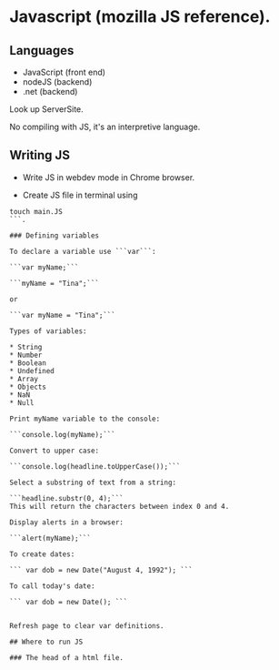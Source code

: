 # Javascript (mozilla JS reference).

## Languages

* JavaScript (front end)
* nodeJS (backend)
* .net (backend)

Look up ServerSite.

No compiling with JS, it's an interpretive language.

## Writing JS

* Write JS in webdev mode in Chrome browser. 

* Create JS file in terminal using
```
touch main.JS
```.

### Defining variables

To declare a variable use ```var```:

```var myName;```

```myName = "Tina";```

or

```var myName = "Tina";```

Types of variables:

* String
* Number
* Boolean
* Undefined
* Array
* Objects
* NaN
* Null

Print myName variable to the console:

```console.log(myName);```

Convert to upper case:

```console.log(headline.toUpperCase());```

Select a substring of text from a string:

```headline.substr(0, 4);```
This will return the characters between index 0 and 4.

Display alerts in a browser:

```alert(myName);```

To create dates:

``` var dob = new Date("August 4, 1992"); ```

To call today's date:

``` var dob = new Date(); ```


Refresh page to clear var definitions.

## Where to run JS

### The head of a html file.

```
<html>
<head>
	<title>Intro to Javascript</title>
	<script>

		alert("Hello Tina");

	</script>
</head>
```

### The body of a html file (inline).  (BAD PRACTISE)

```
<body>

	<h1>Intro to Javascript</h1>
	<button onclick="alert('Hello Tina')">Click Me!</button>

</body>
```

Above is an example of bad practise code.

### Within the body using an JS file (external). (BEST OPTION)

```
<head>
	<title>Intro to Javascript</title>

		<script src="main.js"></script>
	
</head>
```
Above links the external main.js file to your html file (similar to linking CSS files).  The link means that the JS file will affect the entire HTML document.

The main.js file looks like this:

```
alert("This is the first line of the main.js file.");

console.log("Hello Tina, this is an external JS file.");
```
## Working on the Chrome console

We can create a testing JS file in sources/snippets.  Add a snippets.

## Working with JS

### String concatenation

If we define two variables, myVariable and message.

We can define a new variable concating the two.

```
var headline = myVariable + message;
```

### Numbers and Operators

```
var myNumber = 10;
```

Operators:
```
+, -, /, *, %, ==, ===, <=, >=, !=, !!=
```

```
console.log(myNumber + 3 - 20 * 4);

-67
```

If you tried to multiply a string by a number, the console would return a ```NaN``` rather than throw an error.


Integers: whole numbers.
Floats: decimals.
Boolean: True or False.

### Arrays

We can define an array using:

```
var myArray = ["Hello", true, 0.97, "Tina"];
```

Can use powers to manipulate the array:
```
myArray.length
```

Can call an index from the array:
```
myArray[3];
0.97
```

### Objects

Define an object using:

```
var myObject = {
	key1: "Value1",
	key2: "Value2"
};
```

Can call specific keys or values using:

```
myObject["myName"];
"Tina"
myObject.myName;
"Tina"

myObject.myName = "Not Tina';
"Not Tina"
```

### Undefined and Null

Undefined: Variable which has not been assigned to anything.
Null: Used when we want to set a variable back to nothing.

### Converting from different data types

From string to number:

``` Number(myVariable); ```

or

``` myVariable.spilt(""); ```

or

``` parseInt(myVariable); ```

or

``` parseFloat(myVariable); ```


From number to string:

``` String(myNumber); ```

or

``` myNumber.join(""); ```

## Functions

### Named Function

The function created can be named (in example addTwoNumbers).

``` 
function addTwoNumbers (name) {

   console.log("Hello " + name) 

} 

addTwoNumbers("Tina");
Hello Tina 

```

```

function addTwoNumbers (number1, number2) {
    var result = number1 + number2
    console.log(result)
    
}

addTwoNumbers(34, 8);
42

```

If another function is written with the same named available it will override the old function.

### Annonymous Function (unnamed)

Just stores the value or output of the function in the variable. Does not name the function.

```
var addTwoNumbers = function (number1, number2) {
    var result = number1 + number2
    console.log(result)
}
```

### Return in functions

Using return in a function will store a variable.  At the point of which return is used it will kill the function and nothing written after the return will run.

```
function addNumbers(num1, num2) {
    return num1, num2;
}

var sumOfNumbers = addNumbers(45, 67);
```

Here, the value of the function addNumbers will be stored in sumOfNumbers.  If the var was defined within the curly brackets of the function after the return call, the value would not be stored in the variable sumOfNumbers.

## Global expressions

replace: searches word for specified characters and replaces them with nothing (""). i case insensitive, g is global so it will replace every instance of the the characters to be searched.

```
function stripVowels(word) {
  	var output = word.replace(/[aeiou]/gi, "");
  	return output;
}
```

https://lornajane.net/posts/2011/simple-regular-expressions-by-example